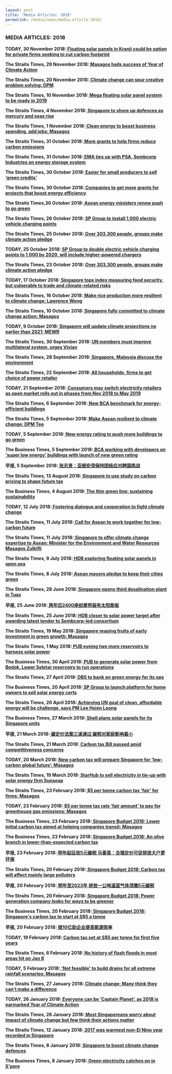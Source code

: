 ```yaml
---
layout: post
title: 'Media Articles: 2018' 
permalink: /media/news/media-article-2018/
---
```


### MEDIA ARTICLES: 2018

**TODAY, 30 November 2018:[<a href="https://www.todayonline.com/singapore/floating-solar-panels-kranji-could-be-option-private-firms-seeking-cut-carbon-footprint" target="_blank">  Floating solar panels in Kranji could be option for private firms seeking to cut carbon footprint</a>](https://www.todayonline.com/singapore/floating-solar-panels-kranji-could-be-option-private-firms-seeking-cut-carbon-footprint)**


**The Straits Times, 29 November 2018:[<a href="https://www.straitstimes.com/singapore/masagos-hails-success-of-year-of-climate-action" target="_blank"> Masagos hails success of Year of Climate Action</a>](https://www.straitstimes.com/singapore/masagos-hails-success-of-year-of-climate-action)**


**The Straits Times, 20 November 2018:[<a href="https://www.straitstimes.com/singapore/climate-change-can-spur-creative-problem-solving-dpm" target="_blank"> Climate change can spur creative problem solving: DPM</a>](https://www.straitstimes.com/singapore/climate-change-can-spur-creative-problem-solving-dpm)**


**The Straits Times, 10 November 2018:[<a href="https://www.straitstimes.com/business/mega-floating-solar-panel-system-to-be-ready-in-2019" target="_blank"> Mega floating solar panel system to be ready in 2019</a>](https://www.straitstimes.com/business/mega-floating-solar-panel-system-to-be-ready-in-2019)**


**The Straits Times, 4 November 2018:[<a href="https://www.straitstimes.com/singapore/environment/spore-to-shore-up-defences-as-mercury-and-seas-rise" target="_blank"> Singapore to shore up defences as mercury and seas rise</a>](https://www.straitstimes.com/singapore/environment/spore-to-shore-up-defences-as-mercury-and-seas-rise)**


**The Straits Times, 1 November 2018:[<a href="https://www.straitstimes.com/singapore/environment/clean-energy-to-boost-business-spending-add-jobs-masagos" target="_blank"> Clean energy to boost business spending, add jobs: Masagos</a>](https://www.straitstimes.com/singapore/environment/clean-energy-to-boost-business-spending-add-jobs-masagos)**


**The Straits Times, 31 October 2018:[<a href="https://www.straitstimes.com/business/economy/more-grants-to-help-firms-reduce-carbon-emissions" target="_blank"> More grants to help firms reduce carbon emissions</a>](https://www.straitstimes.com/business/economy/more-grants-to-help-firms-reduce-carbon-emissions)**


**The Straits Times, 31 October 2018:[<a href="https://www.straitstimes.com/business/economy/ema-ties-up-with-psa-sembcorp-industries-on-energy-storage-systems" target="_blank"> EMA ties up with PSA, Sembcorp Industries on energy storage system</a>](https://www.straitstimes.com/business/economy/ema-ties-up-with-psa-sembcorp-industries-on-energy-storage-systems)**


**The Straits Times, 30 October 2018:[<a href="https://www.straitstimes.com/singapore/easier-for-small-producers-to-sell-green-credits" target="_blank"> Easier for small producers to sell ‘green credits’</a>](https://www.straitstimes.com/singapore/easier-for-small-producers-to-sell-green-credits)**


**The Straits Times, 30 October 2018:[<a href="https://www.straitstimes.com/business/economy/companies-to-get-more-grants-for-projects-that-boost-energy-efficiency" target="_blank"> Companies to get more grants for projects that boost energy efficiency</a>](https://www.straitstimes.com/business/economy/companies-to-get-more-grants-for-projects-that-boost-energy-efficiency)**


**The Straits Times,30 October 2018:[<a href="https://www.straitstimes.com/singapore/asean-energy-ministers-renew-push-to-go-green-0" target="_blank"> Asean energy ministers renew push to go green</a>](https://www.straitstimes.com/singapore/asean-energy-ministers-renew-push-to-go-green-0)**


**The Straits Times, 26 October 2018:[<a href="https://www.straitstimes.com/business/sp-group-to-install-1000-electric-vehicle-charging-points" target="_blank"> SP Group to install 1,000 electric vehicle charging points</a>](https://www.straitstimes.com/business/sp-group-to-install-1000-electric-vehicle-charging-points)**


**The Straits Times, 25 October 2018:[<a href="https://www.straitstimes.com/singapore/environment/over-303300-people-groups-make-climate-action-pledge" target="_blank"> Over 303,300 people, groups make climate action pledge</a>](https://www.straitstimes.com/singapore/environment/over-303300-people-groups-make-climate-action-pledge)**


**TODAY, 25 October 2018:[<a href="https://www.todayonline.com/singapore/sp-group-double-electric-vehicle-charging-points-1000-2020-will-include-higher-powered" target="_blank"> SP Group to double electric vehicle charging points to 1,000 by 2020, will include higher-powered chargers</a>](https://www.todayonline.com/singapore/sp-group-double-electric-vehicle-charging-points-1000-2020-will-include-higher-powered)**


**The Straits Times, 23 October 2018:[<a href="https://www.straitstimes.com/singapore/environment/over-303300-people-groups-make-climate-action-pledge" target="_blank"> Over 303,300 people, groups make climate action pledge</a>](https://www.straitstimes.com/world/masagos-attends-key-climate-gathering-in-poland)**


**TODAY, 17 October 2018:[<a href="https://www.todayonline.com/singapore/singapore-tops-index-measuring-food-security-vulnerable-trade-and-climate-related-risks" target="_blank"> Singapore tops index measuring food security, but vulnerable to trade and climate-related risks</a>](https://www.todayonline.com/singapore/singapore-tops-index-measuring-food-security-vulnerable-trade-and-climate-related-risks)**


**The Straits Times, 16 October 2018:[<a href="https://www.straitstimes.com/singapore/make-rice-production-more-resilient-to-climate-change-lawrence-wong" target="_blank"> Make rice production more resilient to climate change: Lawrence Wong</a>](https://www.straitstimes.com/singapore/make-rice-production-more-resilient-to-climate-change-lawrence-wong)**


**The Straits Times, 10 October 2018:[<a href="https://www.straitstimes.com/singapore/spore-fully-committed-to-climate-change-action-masagos" target="_blank"> Singapore fully committed to climate change action: Masagos</a>](https://www.straitstimes.com/singapore/spore-fully-committed-to-climate-change-action-masagos)**


**TODAY, 9 October 2018:[<a href="https://www.todayonline.com/singapore/singapore-will-update-climate-projections-no-earlier-2021-mewr" target="_blank"> Singapore will update climate projections no earlier than 2021: MEWR</a>](https://www.todayonline.com/singapore/singapore-will-update-climate-projections-no-earlier-2021-mewr)**


**The Straits Times, 30 September 2018:[<a href="https://www.straitstimes.com/singapore/un-members-must-improve-multilateral-system-urges-vivian" target="_blank"> UN members must improve multilateral system, urges Vivian</a>](https://www.straitstimes.com/singapore/un-members-must-improve-multilateral-system-urges-vivian)**


**The Straits Times, 28 September 2018:[<a href="https://www.straitstimes.com/asia/singapore-malaysia-discuss-the-environment" target="_blank"> Singapore, Malaysia discuss the environment</a>](https://www.straitstimes.com/asia/singapore-malaysia-discuss-the-environment)**


**The Straits Times, 22 September 2018:[<a href="https://www.straitstimes.com/singapore/all-households-firms-to-get-choice-of-power-retailer" target="_blank"> All households, firms to get choice of power retailer</a>](https://www.straitstimes.com/singapore/all-households-firms-to-get-choice-of-power-retailer)**


**TODAY, 21 September 2018:[<a href="https://www.todayonline.com/singapore/consumers-have-choice-buy-electricity-12-retailers-november" target="_blank"> Consumers may switch electricity retailers as open market rolls out in phases from Nov 2018 to May 2019</a>](https://www.todayonline.com/singapore/consumers-have-choice-buy-electricity-12-retailers-november)**


**The Straits Times, 6 September 2018:[<a href="https://www.straitstimes.com/singapore/environment/new-bca-benchmark-for-energy-efficient-buildings" target="_blank"> New BCA benchmark for energy-efficient buildings</a>](https://www.straitstimes.com/singapore/environment/new-bca-benchmark-for-energy-efficient-buildings)**


**The Straits Times, 5 September 2018:[<a href="https://www.straitstimes.com/politics/make-asean-resilient-to-climate-change-dpm-teo" target="_blank"> Make Asean resilient to climate change: DPM Teo</a>](https://www.straitstimes.com/politics/make-asean-resilient-to-climate-change-dpm-teo)**


**TODAY, 5 September 2018:[<a href="https://www.todayonline.com/singapore/new-energy-rating-push-more-buildings-go-green" target="_blank"> New energy rating to push more buildings to go green</a>](https://www.todayonline.com/singapore/new-energy-rating-push-more-buildings-go-green)**


**The Business Times, 5 September 2018:[<a href="https://www.businesstimes.com.sg/real-estate/bca-working-with-developers-on-super-low-energy-buildings-with-launch-of-new-green" target="_blank"> BCA working with developers on 'super low energy' buildings with launch of new green rating</a>](https://www.businesstimes.com.sg/real-estate/bca-working-with-developers-on-super-low-energy-buildings-with-launch-of-new-green)**


**早报, 5 September 2018:[<a href="https://www.zaobao.com.sg/special/report/supplement/asean-2018/singapore-asean/story20180905-888439" target="_blank"> 张志贤：亚细安须保持团结应对跨国挑战</a>](https://www.zaobao.com.sg/special/report/supplement/asean-2018/singapore-asean/story20180905-888439)**


**The Straits Times, 13 August 2018:[<a href="https://www.straitstimes.com/singapore/spore-to-use-study-on-carbon-pricing-to-shape-future-tax" target="_blank"> Singapore to use study on carbon pricing to shape future tax</a>](https://www.straitstimes.com/singapore/spore-to-use-study-on-carbon-pricing-to-shape-future-tax)**


**The Business Times, 4 August 2018:[<a href="https://www.businesstimes.com.sg/brunch/the-thin-green-line-sustaining-sustainability" target="_blank"> The thin green line: sustaining sustainability</a>](https://www.businesstimes.com.sg/brunch/the-thin-green-line-sustaining-sustainability)**


**TODAY, 12 July 2018:[<a href="https://www.todayonline.com/commentary/building-dialogue-and-cooperation-fight-climate-change" target="_blank"> Fostering dialogue and cooperation to fight climate change</a>](https://www.todayonline.com/commentary/building-dialogue-and-cooperation-fight-climate-change)**


**The Straits Times, 11 July 2018:[<a href="https://www.straitstimes.com/singapore/environment/call-for-asean-to-work-together-for-low-carbon-future" target="_blank"> Call for Asean to work together for low-carbon future</a>](https://www.straitstimes.com/singapore/environment/call-for-asean-to-work-together-for-low-carbon-future)**


**The Straits Times, 11 July 2018:[<a href="https://www.straitstimes.com/singapore/environment/spore-to-offer-climate-change-expertise-to-asean-masagos" target="_blank"> Singapore to offer climate change expertise to Asean: Minister for the Environment and Water Resources Masagos Zulkifli</a>](https://www.straitstimes.com/singapore/environment/spore-to-offer-climate-change-expertise-to-asean-masagos)**


**The Straits Times, 9 July 2018:[<a href="https://www.straitstimes.com/singapore/environment/hdb-exploring-floating-solar-panels-in-open-sea" target="_blank"> HDB exploring floating solar panels in open sea</a>](https://www.straitstimes.com/singapore/environment/hdb-exploring-floating-solar-panels-in-open-sea)**


**The Straits Times, 8 July 2018:[<a href="https://www.straitstimes.com/singapore/asean-mayors-pledge-to-keep-their-cities-green" target="_blank"> Asean mayors pledge to keep their cities green</a>](https://www.straitstimes.com/singapore/asean-mayors-pledge-to-keep-their-cities-green)**


**The Straits Times, 28 June 2018:[<a href="https://www.straitstimes.com/singapore/environment/singapore-opens-third-desalination-plant-in-tuas" target="_blank"> Singapore opens third desalination plant in Tuas</a>](https://www.straitstimes.com/singapore/environment/singapore-opens-third-desalination-plant-in-tuas)**


**早报, 25 June 2018:[<a href="https://www.zaobao.com.sg/znews/singapore/story20180625-869853" target="_blank"> 两年后2400座组屋将装有太阳能板</a>](https://www.zaobao.com.sg/znews/singapore/story20180625-869853)**


**The Straits Times, 25 June 2018:[<a href="https://www.straitstimes.com/singapore/housing/hdb-closer-to-solar-power-target-after-awarding-latest-tender" target="_blank"> HDB closer to solar power target after awarding latest tender to Sembcorp-led consortium</a>](https://www.straitstimes.com/singapore/housing/hdb-closer-to-solar-power-target-after-awarding-latest-tender)**


**The Straits Times, 19 May 2018:[<a href="https://www.straitstimes.com/singapore/environment/spore-reaping-fruits-of-early-investment-in-green-growth-masagos" target="_blank"> Singapore reaping fruits of early investment in green growth: Masagos</a>](https://www.straitstimes.com/singapore/environment/spore-reaping-fruits-of-early-investment-in-green-growth-masagos)**


**The Straits Times, 1 May 2018:[<a href="https://www.straitstimes.com/singapore/environment/pub-eyeing-two-more-reservoirs-to-harness-solar-power" target="_blank"> PUB eyeing two more reservoirs to harness solar power</a>](https://www.straitstimes.com/singapore/environment/pub-eyeing-two-more-reservoirs-to-harness-solar-power)**


**The Business Times, 30 April 2018:[<a href="https://www.businesstimes.com.sg/energy-commodities/pub-to-generate-solar-power-from-bedok-lower-seletar-reservoirs-to-run-operations" target="_blank"> PUB to generate solar power from Bedok, Lower Seletar reservoirs to run operations</a>](https://www.businesstimes.com.sg/energy-commodities/pub-to-generate-solar-power-from-bedok-lower-seletar-reservoirs-to-run-operations)**


**The Straits Times, 27 April 2018:[<a href="https://www.straitstimes.com/singapore/environment/dbs-to-bank-on-green-energy-for-its-ops" target="_blank"> DBS to bank on green energy for its ops</a>](https://www.straitstimes.com/singapore/environment/dbs-to-bank-on-green-energy-for-its-ops)**


**The Business Times, 20 April 2018:[<a href="https://www.businesstimes.com.sg/energy-commodities/sp-group-to-launch-platform-for-home-owners-to-sell-solar-energy-certs" target="_blank"> SP Group to launch platform for home owners to sell solar energy certs</a>](https://www.businesstimes.com.sg/energy-commodities/sp-group-to-launch-platform-for-home-owners-to-sell-solar-energy-certs)**


**The Straits Times, 20 April 2018:[<a href="https://www.straitstimes.com/politics/achieving-un-goal-of-clean-affordable-energy-will-be-challenge-says-pm-lee-hsien-loong" target="_blank"> Achieving UN goal of clean, affordable energy will be challenge, says PM Lee Hsien Loong</a>](https://www.straitstimes.com/politics/achieving-un-goal-of-clean-affordable-energy-will-be-challenge-says-pm-lee-hsien-loong)**


**The Business Times, 27 March 2018:[<a href="https://www.businesstimes.com.sg/energy-commodities/shell-plans-solar-panels-for-its-singapore-units" target="_blank"> Shell plans solar panels for its Singapore units</a>](https://www.businesstimes.com.sg/energy-commodities/shell-plans-solar-panels-for-its-singapore-units)**


**早报, 21 March 2018:[<a href="https://www.zaobao.com.sg/sme/news/story20180321-844315" target="_blank"> 碳定价法案三读通过 碳税对家庭影响甚小</a>](https://www.zaobao.com.sg/sme/news/story20180321-844315)**

**The Straits Times, 21 March 2018:[<a href="https://www.straitstimes.com/politics/carbon-tax-bill-passed-amid-competitiveness-concerns" target="_blank"> Carbon tax Bill passed amid competitiveness concerns</a>](https://www.straitstimes.com/politics/carbon-tax-bill-passed-amid-competitiveness-concerns)**


**TODAY, 20 March 2018:[<a href="https://www.todayonline.com/singapore/new-carbon-tax-will-prepare-singapore-low-carbon-global-future-masagos" target="_blank"> New carbon tax will prepare Singapore for ‘low-carbon global future’: Masagos</a>](https://www.todayonline.com/singapore/new-carbon-tax-will-prepare-singapore-low-carbon-global-future-masagos)**


**The Straits Times, 19 March 2018:[<a href="https://www.straitstimes.com/business/companies-markets/starhub-to-sell-electricity-in-tie-up-with-solar-energy-firm-sunseap" target="_blank"> StarHub to sell electricity in tie-up with solar energy firm Sunseap</a>](https://www.straitstimes.com/business/companies-markets/starhub-to-sell-electricity-in-tie-up-with-solar-energy-firm-sunseap)**


**The Straits Times, 23 February 2018:[<a href="https://www.straitstimes.com/singapore/5-per-tonne-carbon-tax-fair-for-firms-masagos" target="_blank">  $5 per tonne carbon tax 'fair' for firms: Masagos</a>](https://www.straitstimes.com/singapore/5-per-tonne-carbon-tax-fair-for-firms-masagos)**


**TODAY, 23 February 2018:[<a href="https://www.todayonline.com/singapore/s5-tonne-tax-rate-fair-amount-pay-greenhouse-gas-emissions-masagos" target="_blank"> $5 per tonne tax rate ‘fair amount’ to pay for greenhouse gas emissions: Masagos</a>](https://www.todayonline.com/singapore/s5-tonne-tax-rate-fair-amount-pay-greenhouse-gas-emissions-masagos)**


**The Business Times, 23 February 2018:[<a href="https://www.businesstimes.com.sg/government-economy/singapore-budget-2018/singapore-budget-2018-lower-initial-carbon-tax-aimed-at" target="_blank"> Singapore Budget 2018: Lower initial carbon tax aimed at helping companies transit: Masagos</a>](https://www.businesstimes.com.sg/government-economy/singapore-budget-2018/singapore-budget-2018-lower-initial-carbon-tax-aimed-at)**


**The Business Times, 23 February 2018:[<a href="https://www.businesstimes.com.sg/opinion/singapore-budget-2018/singapore-budget-2018-an-olive-branch-in-lower-than-expected-carbon" target="_blank"> Singapore Budget 2018: An olive branch in lower-than-expected carbon tax</a>](https://www.businesstimes.com.sg/opinion/singapore-budget-2018/singapore-budget-2018-an-olive-branch-in-lower-than-expected-carbon)**


**早报, 23 February 2018:[<a href="https://www.zaobao.com.sg/special/report/singapore/budget2018/news/story20180223-837257" target="_blank"> 明年起征收5元碳税 马善高：合理定价可促排放大户更环保</a>](https://www.zaobao.com.sg/special/report/singapore/budget2018/news/story20180223-837257)**


**The Straits Times, 20 February 2018:[<a href="https://www.straitstimes.com/politics/carbon-tax-will-affect-mainly-large-polluters" target="_blank"> Singapore Budget 2018: Carbon tax will affect mainly large polluters</a>](https://www.straitstimes.com/politics/carbon-tax-will-affect-mainly-large-polluters)**


**早报, 20 February 2018:[<a href="https://www.zaobao.com.sg/znews/singapore/story20180220-836364" target="_blank"> 明年至2023年 排放一公吨温室气体须缴5元碳税</a>](https://www.zaobao.com.sg/znews/singapore/story20180220-836364)**


**The Straits Times, 20 February 2018:[<a href="https://www.straitstimes.com/singapore/environment/power-generation-company-looks-for-ways-to-be-greener" target="_blank"> Singapore Budget 2018: Power generation company looks for ways to be greener</a>](https://www.straitstimes.com/singapore/environment/power-generation-company-looks-for-ways-to-be-greener)**


**The Business Times, 20 February 2018:[<a href="https://www.businesstimes.com.sg/energy-commodities/singapore-budget-2018/singapore-budget-2018-singapores-carbon-tax-to-start-at-s5" target="_blank"> Singapore Budget 2018: Singapore's carbon tax to start at S$5 a tonne</a>](https://www.businesstimes.com.sg/energy-commodities/singapore-budget-2018/singapore-budget-2018-singapores-carbon-tax-to-start-at-s5)**


**早报, 20 February 2018:[<a href="https://www.zaobao.com.sg/special/report/singapore/budget2018/news/story20180220-836374" target="_blank"> 拨10亿助企业提高能源效率</a>](https://www.zaobao.com.sg/special/report/singapore/budget2018/news/story20180220-836374)**


**TODAY, 19 February 2018:[<a href="https://www.todayonline.com/singapore/carbon-tax-set-s5-tonne-ghg-emissions-next-five-years" target="_blank"> Carbon tax set at S$5 per tonne for first five years</a>](https://www.todayonline.com/singapore/carbon-tax-set-s5-tonne-ghg-emissions-next-five-years)**


**The Straits Times, 6 February 2018:[<a href="https://www.straitstimes.com/politics/no-history-of-flash-floods-in-most-areas-hit-on-jan-8" target="_blank"> No history of flash floods in most areas hit on Jan 8</a>](https://www.straitstimes.com/politics/no-history-of-flash-floods-in-most-areas-hit-on-jan-8)**


**TODAY, 5 February 2018:[<a href="https://www.todayonline.com/singapore/not-feasible-build-drains-all-extreme-rainfall-scenarios-masagos" target="_blank"> 'Not feasible' to build drains for all extreme rainfall scenarios: Masagos  </a>](https://www.todayonline.com/singapore/not-feasible-build-drains-all-extreme-rainfall-scenarios-masagos)**


**The Straits Times, 27 January 2018:[<a href="https://www.straitstimes.com/singapore/environment/climate-change-many-think-they-cant-make-a-difference" target="_blank"> Climate change: Many think they can't make a difference</a>](https://www.straitstimes.com/singapore/environment/climate-change-many-think-they-cant-make-a-difference)**


**TODAY, 26 January 2018:[<a href="https://www.todayonline.com/singapore/everyone-can-do-their-part-2018-earmarked-year-climate-change" target="_blank"> Everyone can be ‘Captain Planet’, as 2018 is earmarked Year of Climate Action</a>](https://www.todayonline.com/singapore/everyone-can-do-their-part-2018-earmarked-year-climate-change)**


**The Straits Times, 26 January 2018:[<a href="https://www.straitstimes.com/singapore/environment/singapore-launches-its-year-of-climate-action-masagos-urges-people-and" target="_blank"> Most Singaporeans worry about impact of climate change but few think their actions matter</a>](https://www.straitstimes.com/singapore/environment/singapore-launches-its-year-of-climate-action-masagos-urges-people-and)**


**The Straits Times, 12 January 2018:[<a href="https://www.straitstimes.com/singapore/environment/2017-was-warmest-non-el-nino-year-recorded-in-singapore" target="_blank"> 2017 was warmest non-El Nino year recorded in Singapore</a>](https://www.straitstimes.com/singapore/environment/2017-was-warmest-non-el-nino-year-recorded-in-singapore)**


**The Straits Times, 8 January 2018:[<a href="https://www.straitstimes.com/singapore/environment/spore-to-boost-climate-change-defences" target="_blank"> Singapore to boost climate change defences</a>](https://www.straitstimes.com/singapore/environment/spore-to-boost-climate-change-defences)**


**The Business Times, 8 January 2018:[<a href="https://www.businesstimes.com.sg/energy-commodities/green-electricity-catches-on-in-spore" target="_blank"> Green electricity catches on in S'pore</a>](https://www.businesstimes.com.sg/energy-commodities/green-electricity-catches-on-in-spore)**





